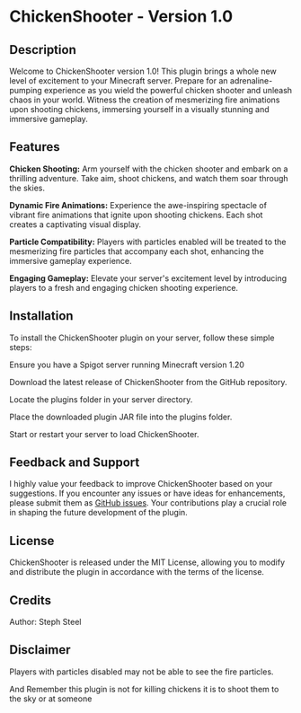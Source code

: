 # ChickenShooter - Version 1.0


## Description
Welcome to ChickenShooter version 1.0! This plugin brings a whole new level of excitement to your Minecraft server. Prepare for an adrenaline-pumping experience as you wield the powerful chicken shooter and unleash chaos in your world. Witness the creation of mesmerizing fire animations upon shooting chickens, immersing yourself in a visually stunning and immersive gameplay.


## Features
**Chicken Shooting:** Arm yourself with the chicken shooter and embark on a thrilling adventure. Take aim, shoot chickens, and watch them soar through the skies.

**Dynamic Fire Animations:** Experience the awe-inspiring spectacle of vibrant fire animations that ignite upon shooting chickens. Each shot creates a captivating visual display.

**Particle Compatibility:** Players with particles enabled will be treated to the mesmerizing fire particles that accompany each shot, enhancing the immersive gameplay experience.

**Engaging Gameplay:** Elevate your server's excitement level by introducing players to a fresh and engaging chicken shooting experience.


## Installation
To install the ChickenShooter plugin on your server, follow these simple steps:

Ensure you have a Spigot server running Minecraft version 1.20

Download the latest release of ChickenShooter from the GitHub repository.

Locate the plugins folder in your server directory.

Place the downloaded plugin JAR file into the plugins folder.

Start or restart your server to load ChickenShooter.


## Feedback and Support

I highly value your feedback to improve ChickenShooter based on your suggestions. If you encounter any issues or have ideas for enhancements, please submit them as [GitHub issues](https://github.com/StephSteel/chickenshooter/issues). Your contributions play a crucial role in shaping the future development of the plugin.


## License
ChickenShooter is released under the MIT License, allowing you to modify and distribute the plugin in accordance with the terms of the license.


## Credits
Author: Steph Steel


## Disclaimer
Players with particles disabled may not be able to see the fire particles.

And Remember this plugin is not for killing chickens it is to shoot them to the sky or at someone
